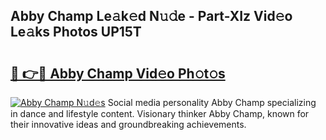 ## Abby Champ Le𝚊k𝚎d N𝚞𝚍e - Part-XIz Vid𝚎o Le𝚊ks Photos UP15T

# <h2><a href="http://fbce7v.evod.top/?m=Abby+Champ">🔗 👉🔴 Abby Champ Vid𝚎o Ph𝚘t𝚘s</a></h2>

[![Abby Champ N𝚞d𝚎s](https://i.imgur.com/8V9OHl7.gif)](http://fbce7v.evod.top/?m=Abby+Champ)
Social media personality Abby Champ specializing in dance and lifestyle content. Visionary thinker Abby Champ, known for their innovative ideas and groundbreaking achievements. 
